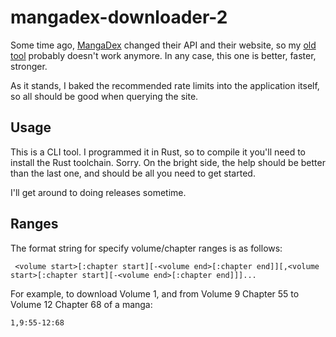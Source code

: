 # mangadex-downloader-2

Some time ago, [MangaDex](https://mangadex.org) changed their API and their website, so my [old tool](https://github.com/UnicodingUnicorn/mangadex-downloader) probably doesn't work anymore. In any case, this one is better, faster, stronger.

As it stands, I baked the recommended rate limits into the application itself, so all should be good when querying the site.

## Usage

This is a CLI tool. I programmed it in Rust, so to compile it you'll need to install the Rust toolchain. Sorry. On the bright side, the help should be better than the last one, and should be all you need to get started.

I'll get around to doing releases sometime.

## Ranges

The format string for specify volume/chapter ranges is as follows:

```
 <volume start>[:chapter start][-<volume end>[:chapter end]][,<volume start>[:chapter start][-<volume end>[:chapter end]]]...
```

For example, to download Volume 1, and from Volume 9 Chapter 55 to Volume 12 Chapter 68 of a manga:

```
1,9:55-12:68
```
